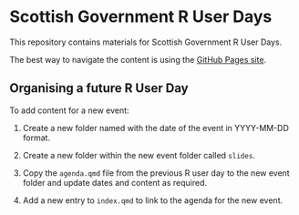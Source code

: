# Scottish Government R User Days

This repository contains materials for Scottish Government R User Days.

The best way to navigate the content is using the [GitHub Pages site](https://scotgovanalysis.github.io/R-user-day-talks/).

## Organising a future R User Day

To add content for a new event:
	
1. Create a new folder named with the date of the event in YYYY-MM-DD format.
	
2. Create a new folder within the new event folder called `slides`.
	
3. Copy the `agenda.qmd` file from the previous R user day to the new event folder and update dates and content as required.

4. Add a new entry to `index.qmd` to link to the agenda for the new event.
